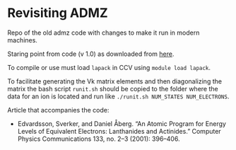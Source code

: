 # Revisiting ADMZ

Repo of the old admz code with changes to make it run in modern machines.

Staring point from code (v 1.0) as downloaded from [here](https://elsevier.digitalcommonsdata.com/datasets/t6xsgx957b/1).

To compile or use must load `lapack` in CCV using `module load lapack`.

To facilitate generating the Vk matrix elements and then diagonalizing the matrix the bash script `runit.sh` should be copied to the folder where the data for an ion is located and run like `./runit.sh NUM_STATES NUM_ELECTRONS`.

Article that accompanies the code:
- Edvardsson, Sverker, and Daniel Åberg. “An Atomic Program for Energy Levels of Equivalent Electrons: Lanthanides and Actinides.” Computer Physics Communications 133, no. 2–3 (2001): 396–406.
